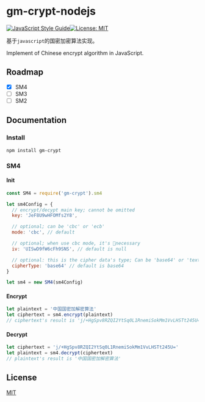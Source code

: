 # gm-crypt-nodejs 

[![JavaScript Style Guide](https://img.shields.io/badge/code_style-standard-brightgreen.svg)](https://standardjs.com)[![License: MIT](https://img.shields.io/badge/License-MIT-yellow.svg)](https://opensource.org/licenses/MIT) 

基于`javascript`的国密加密算法实现。

Implement of Chinese encrypt algorithm in JavaScript.

## Roadmap

- [x] SM4
- [ ] SM3
- [ ] SM2

## Documentation

### Install

```
npm install gm-crypt
```

### SM4

#### Init

```js
const SM4 = require('gm-crypt').sm4

let sm4Config = {
  // encrypt/decypt main key; cannot be omitted
  key: 'JeF8U9wHFOMfs2Y8',

  // optional; can be 'cbc' or 'ecb'
  mode: 'cbc', // default

  // optional; when use cbc mode, it's necessary
  iv: 'UISwD9fW6cFh9SNS', // default is null

  // optional: this is the cipher data's type; Can be 'base64' or 'text'
  cipherType: 'base64' // default is base64
}

let sm4 = new SM4(sm4Config)
```

#### Encrypt

```js
let plaintext = '中国国密加解密算法'
let ciphertext = sm4.encrypt(plaintext)
// ciphertext's result is 'j/+HgSpv8RZQI2YtSq0L1RnemiSokMm1VvLHSTt245U='
```

#### Decrypt

```js
let ciphertext = 'j/+HgSpv8RZQI2YtSq0L1RnemiSokMm1VvLHSTt245U='
let plaintext = sm4.decrypt(ciphertext)
// plaintext's result is '中国国密加解密算法'
```


## License

[MIT](LICENSE)